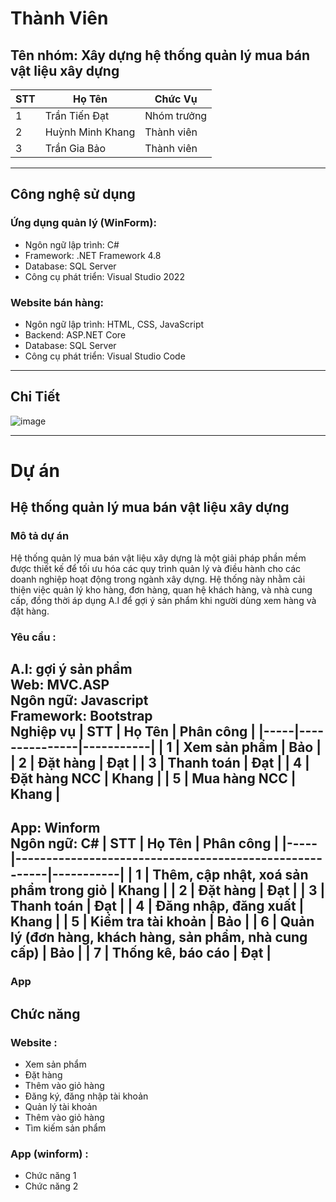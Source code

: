 # Thành Viên
## Tên nhóm: Xây dựng hệ thống quản lý mua bán vật liệu xây dựng

| STT | Họ Tên                  | Chức Vụ        |
|-----|-------------------------|----------------|
| 1   | Trần Tiến Đạt            | Nhóm trưởng    |
| 2   | Huỳnh Minh Khang         | Thành viên     |
| 3   | Trần Gia Bảo             | Thành viên     |
---------------------------------------------------
## Công nghệ sử dụng
### Ứng dụng quản lý (WinForm):
- Ngôn ngữ lập trình: C#
- Framework: .NET Framework 4.8
- Database: SQL Server
- Công cụ phát triển: Visual Studio 2022
### Website bán hàng:

- Ngôn ngữ lập trình: HTML, CSS, JavaScript
- Backend: ASP.NET Core
- Database: SQL Server
- Công cụ phát triển: Visual Studio Code
-------------------------------------------------
## Chi Tiết

![image](https://github.com/user-attachments/assets/dc4b3c3f-c024-443c-866d-146fdbfbcc78)

-------------------------------------------------
# Dự án
## Hệ thống quản lý mua bán vật liệu xây dựng
### Mô tả dự án
Hệ thống quản lý mua bán vật liệu xây dựng là một giải pháp phần mềm được thiết kế để tối ưu hóa các quy trình quản lý và điều hành cho các doanh nghiệp hoạt động trong ngành xây dựng. Hệ thống này nhằm cải thiện việc quản lý kho hàng, đơn hàng, quan hệ khách hàng, và nhà cung cấp, đồng thời áp dụng A.I để gợi ý sản phẩm khi người dùng xem hàng và đặt hàng.
### Yêu cầu :
A.I: gợi ý sản phẩm <br>
Web: MVC.ASP <br>
Ngôn ngữ: Javascript <br>
Framework: Bootstrap <br>
Nghiệp vụ
| STT | Họ Tên        | Phân công |
|-----|---------------|-----------|
| 1   | Xem sản phẩm  | Bảo       |
| 2   | Đặt hàng      | Đạt       |
| 3   | Thanh toán    | Đạt       |
| 4   | Đặt hàng NCC  | Khang     |
| 5   | Mua hàng NCC  | Khang     |
-----------------------------------
App: Winform <br>
Ngôn ngữ: C#
| STT | Họ Tên                                                 | Phân công |
|-----|--------------------------------------------------------|-----------|
| 1   | Thêm, cập nhật, xoá sản phẩm trong giỏ                 | Khang     |
| 2   | Đặt hàng                                               | Đạt       |
| 3   | Thanh toán                                             | Đạt       |
| 4   | Đăng nhập, đăng xuất                                   | Khang     |
| 5   | Kiểm tra tài khoản                                     | Bảo       |
| 6   | Quản lý (đơn hàng, khách hàng, sản phẩm, nhà cung cấp) | Bảo       |
| 7   | Thống kê, báo cáo                                      | Đạt       |
----------------------------------------------------------------------------
### App
## Chức năng
### Website :
- Xem sản phẩm
- Đặt hàng
- Thêm vào giỏ hàng
- Đăng ký, đăng nhập tài khoản
- Quản lý tài khoản
- Thêm vào giỏ hàng
- Tìm kiếm sản phẩm
### App (winform) :
- Chức năng 1
- Chức năng 2

